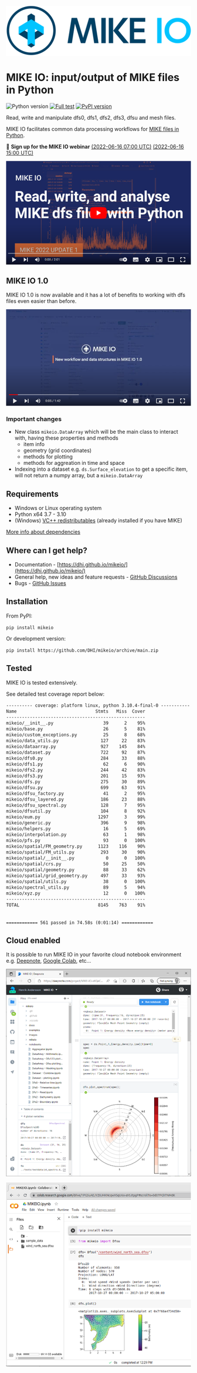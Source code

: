 
![logo](https://raw.githubusercontent.com/DHI/mikeio/main/images/logo/PNG/MIKE-IO-Logo-Pos-RGB-nomargin.png)
# MIKE IO: input/output of MIKE files in Python
 ![Python version](https://img.shields.io/pypi/pyversions/mikeio.svg)
 [![Full test](https://github.com/DHI/mikeio/actions/workflows/full_test.yml/badge.svg)](https://github.com/DHI/mikeio/actions/workflows/full_test.yml)
[![PyPI version](https://badge.fury.io/py/mikeio.svg)](https://badge.fury.io/py/mikeio)


Read, write and manipulate dfs0, dfs1, dfs2, dfs3, dfsu and mesh files.

MIKE IO facilitates common data processing workflows for [MIKE files in Python](https://www.mikepoweredbydhi.com/products/mike-for-developers#io).

:loudspeaker: **Sign up for the MIKE IO webinar** [(2022-06-16 07:00 UTC)](https://www.theacademybydhi.com/course-sessions/mike-io---an-introduction-to-manipulating-mike-modelling-data-files-with-python-11600057-289) [(2022-06-16 15:00 UTC)](https://www.theacademybydhi.com/course-sessions/mike-io---an-introduction-to-manipulating-mike-modelling-data-files-with-python-11600057-288)



[![YouTube](images/youtube1.png)](http://www.youtube.com/watch?v=Jm0iAeK8QW0)

## MIKE IO 1.0
MIKE IO 1.0 is now available and it has a lot of benefits to working with dfs files even easier than before.

[![YouTube](images/youtube2.png)](http://www.youtube.com/watch?v=0oVedpx9zAQ)


### Important changes
* New class `mikeio.DataArray` which will be the main class to interact with, having these properties and methods
  - item info
  - geometry (grid coordinates)
  - methods for plotting
  - methods for aggreation in time and space
* Indexing into a dataset e.g. `ds.Surface_elevation` to get a specific item, will not return a numpy array, but a `mikeio.DataArray`

## Requirements
* Windows or Linux operating system
* Python x64 3.7 - 3.10
* (Windows) [VC++ redistributables](https://support.microsoft.com/en-us/help/2977003/the-latest-supported-visual-c-downloads) (already installed if you have MIKE)

[More info about dependencies](http://docs.mikepoweredbydhi.com/nuget/)

## Where can I get help?
* Documentation - [https://dhi.github.io/mikeio/](https://dhi.github.io/mikeio/)
* General help, new ideas and feature requests - [GitHub Discussions](http://github.com/DHI/mikeio/discussions) 
* Bugs - [GitHub Issues](http://github.com/DHI/mikeio/issues) 

## Installation

From PyPI: 

`pip install mikeio`

Or development version:

`pip install https://github.com/DHI/mikeio/archive/main.zip`


## Tested

MIKE IO is tested extensively.

See detailed test coverage report below:
```
---------- coverage: platform linux, python 3.10.4-final-0 -----------
Name                              Stmts   Miss  Cover
-----------------------------------------------------
mikeio/__init__.py                   39      2    95%
mikeio/base.py                       26      5    81%
mikeio/custom_exceptions.py          25      8    68%
mikeio/data_utils.py                127     22    83%
mikeio/dataarray.py                 927    145    84%
mikeio/dataset.py                   722     92    87%
mikeio/dfs0.py                      284     33    88%
mikeio/dfs1.py                       62      6    90%
mikeio/dfs2.py                      244     42    83%
mikeio/dfs3.py                      201     15    93%
mikeio/dfs.py                       275     30    89%
mikeio/dfsu.py                      699     63    91%
mikeio/dfsu_factory.py               41      2    95%
mikeio/dfsu_layered.py              186     23    88%
mikeio/dfsu_spectral.py             128      7    95%
mikeio/dfsutil.py                   104      8    92%
mikeio/eum.py                      1297      3    99%
mikeio/generic.py                   396      9    98%
mikeio/helpers.py                    16      5    69%
mikeio/interpolation.py              63      1    98%
mikeio/pfs.py                        93      0   100%
mikeio/spatial/FM_geometry.py      1123    116    90%
mikeio/spatial/FM_utils.py          293     30    90%
mikeio/spatial/__init__.py            0      0   100%
mikeio/spatial/crs.py                50     25    50%
mikeio/spatial/geometry.py           88     33    62%
mikeio/spatial/grid_geometry.py     497     33    93%
mikeio/spatial/utils.py              38      0   100%
mikeio/spectral_utils.py             89      5    94%
mikeio/xyz.py                        12      0   100%
-----------------------------------------------------
TOTAL                              8145    763    91%


============ 561 passed in 74.58s (0:01:14) ============
```

## Cloud enabled

It is possible to run MIKE IO in your favorite cloud notebook environment e.g. [Deepnote](https://deepnote.com/), [Google Colab](https://colab.research.google.com/), etc...

![DeepNote](images/deepnote.png)

![Colab](images/colab.png)


